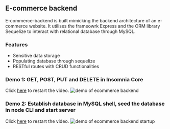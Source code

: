## E-commerce backend

E-commerce-backend is built mimicking the backend architecture of an e-commerce website. It utilises the frameowrk Express and the ORM library Sequelize to interact with relational database through MySQL.

### Features

- Sensitive data storage
- Populating database through sequelize
- RESTful routes with CRUD functionalities

### Demo 1: GET, POST, PUT and DELETE in Insomnia Core

Click [here](./demo/demo.gif) to restart the video.
![demo of ecommerce backend](./demo/demo.gif)

### Demo 2: Establish database in MySQL shell, seed the database in node CLI and start server

Click [here](./demo/demo2.gif) to restart the video.
![demo of ecommerce backend startup](./demo/demo2.gif)
